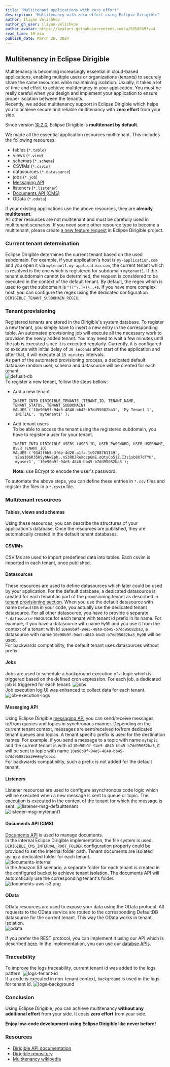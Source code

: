 ```yaml
---
title: "Multitenant applications with zero effort"
description: "Multitenancy with zero effort using Eclipse Dirigible"
author: Iliyan Velichkov
author_gh_user: iliyan-velichkov
author_avatar: https://avatars.githubusercontent.com/u/5058839?v=4
read_time: 10 min
publish_date: March 26, 2024
---
```

## Multitenancy in Eclipse Dirigible
Multitenancy is becoming increasingly essential in cloud-based applications, enabling multiple users or organizations (tenants) to securely share the same resources while maintaining isolation. Usually, it takes a lot of time and effort to achieve multitenancy in your application. You must be really careful when you design and implement your application to ensure proper isolation between the tenants.  
Recently, we added multitenancy support in Eclipse Dirigible which helps you to achieve secure and reliable multitenancy with **zero effort** from your side.

Since version [10.2.0](https://github.com/eclipse/dirigible/releases/tag/v10.2.0), Eclipse Dirigible is **multitenant by default**. 

We made all the essential application resources multitenant. 
This includes the following resources:
- tables (`*.table`)
- views (`*.view`)
- schemas (`*.schema`)
- CSVIMs (`*.csvim`)
- datasources (`*.datasource`)
- jobs (`*.job`)
- [Messaging API](https://www.dirigible.io/api/messaging/consumer/)
- listeners (`*.listener`)
- [Documents API (CMS)](https://www.dirigible.io/api/cms/cmis/)
- OData (`*.odata`)

If your existing applications use the above resources, they are **already multitenant**.<br>
All other resources are not multitenant and must be carefully used in multitenant scenarios. If you need some other resource type to become a multitenant, please create [a new feature request](https://github.com/eclipse/dirigible/issues/new?assignees=&labels=&projects=&template=feature_request.md&title=) in Eclipse Dirigible project.

### Current tenant determination
Eclipse Dirigible determines the current tenant based on the used subdomain. For example, if your application's host is `my-application.com` and you open it via `mytenant1.my-application.com`, the current tenant which is resolved is the one which is registered for subdomain `mytenant1`. If the tenant subdomain cannot be determined, the request is considered to be executed in the context of the default tenant. By default, the regex which is used to get the subdomain is `^([^\.]+)\..+$`. If you have more complex host, you can configure the regex using the dedicated configuration `DIRIGIBLE_TENANT_SUBDOMAIN_REGEX`.

### Tenant provisioning
Registered tenants are stored in the Dirigible's system database. To register a new tenant, you simply have to insert a new entry in the corresponding table. An automated provisioning job will execute all the necessary work to provision the newly added tenant. You may need to wait a few minutes until the job is executed since it is executed regularly. Currently, it is configured to execute with initial delay of `30 seconds` after start of the application and after that, it will execute at `15 minutes` intervals.<Br>
As part of the automated provisioning process, a dedicated default database random user, schema and datasource will be created for each tenant.<br>
![defualt-db](../../../images/multitenancy/default-db.png)<br>
To register a new tenant, follow the steps bellow:

- Add a new tenant
  ```
  INSERT INTO DIRIGIBLE_TENANTS (TENANT_ID, TENANT_NAME, TENANT_STATUS, TENANT_SUBDOMAIN)
  VALUES ('10e90b9f-94e5-4840-bb45-b7dd95082ba3', 'My Tenant 1', 'INITIAL', 'mytenant1' );
  ```

- Add tenant users<br>
  To be able to access the tenant using the registered subdomain, you have to register a user for your tenant.
  ```
  INSERT INTO DIRIGIBLE_USERS (USER_ID, USER_PASSWORD, USER_USERNAME, USER_TENANT_ID)
  VALUES ('93d2f6b5-3f6e-4d20-a1fa-1c9788761139', '$2a$10$R35KSyhNwEph..nS3RDJReXqcpGmE.oQtyCo5jZ.I3z1sb8X7dTYO', 'myuser1', '10e90b9f-94e5-4840-bb45-b7dd95082ba3');
  ```
  __Note:__ use BCrypt to encode the user's password.

To automate the above steps, you can define these entries in `*.csv` files and register the files in a `*.csvim` file.

### Multitenant resources

#### Tables, views and schemas
Using these resources, you can describe the structures of your application's database.
Once the resources are published, they are automatically created in the default tenant databases.

#### CSVIMs
CSVIMs are used to import predefined data into tables. Each csvim is imported in each tenant, once published.

#### Datasources
These resources are used to define datasources which later could be used by your application. For the default database, a dedicated datasource is created for each tenant as part of the provisioning tenant as described in [tenant provisioning section](#tenant-provisioning). When you use the default datasource with name `DefaultDB` in your code, you actually use the dedicated tenant datasource. For all other datasource, you have to provide a separate `*.datasource` resource for each tenant with tenant id prefix in its name. For example, if you have a datasource with name `MyDB` and you use it from the context of a tenant with id `10e90b9f-94e5-4840-bb45-b7dd95082ba3`, a datasource with name `10e90b9f-94e5-4840-bb45-b7dd95082ba3_MyDB` will be used.<br>
For backwards compatibility, the default tenant uses datasources without prefix.

#### Jobs
Jobs are used to schedule a background execution of a logic which is triggered based on the defined cron expression. For each job, a dedicated job is triggered for each tenant.
![jobs](../../../images/multitenancy/jobs.png)<br>
Job execution log UI was enhanced to collect data for each tenant.
![job-execution-logs](../../../images/multitenancy/job-execution-logs.png)<br>

#### Messaging API
Using Eclipse Dirigible [messaging API](https://www.dirigible.io/api/messaging/consumer/) you can send/receive messages to/from queues and topics in synchronous manner. Depending on the current tenant context, messages are sent/received to/from dedicated tenant queues and topics. A tenant specific prefix is used for the destination names. For example, if you send a message to a topic with name `mytopic` and the current tenant is with id `10e90b9f-94e5-4840-bb45-b7dd95082ba3`, it will be sent to topic with name `10e90b9f-94e5-4840-bb45-b7dd95082ba3###mytopic`.<br>
For backwards compatibility, such a prefix is not added for the default tenant.

#### Listeners
Listener resources are used to configure asynchronous code logic which will be executed when a new message is sent to queue or topic. The execution is executed in the context of the tenant for which the message is sent.
![listener-msg-defaulttenant](../../../images/multitenancy/listener-msg-defaulttenant.png)<br>
![listener-msg-mytenant1](../../../images/multitenancy/listener-msg-mytenant1.png)<br>

#### Documents API (CMS)
[Documents API](https://www.dirigible.io/api/cms/cmis/) is used to manage documents.<br>In the internal Eclipse Dirigible implementation, the file system is used. `DIRIGIBLE_CMS_INTERNAL_ROOT_FOLDER` configuration property could be provided to set the internal folder path. Tenant documents are isolated using a dedicated folder for each tenant.<br>
![documents-internal](../../../images/multitenancy/documents-internal.png)<br>
In the Amazon S3 scenario, a separate folder for each tenant is created in the configured bucket to achieve tenant isolation. The documents API will automatically use the corresponding tenant's folder.<br>
![documents-aws-s3.png](../../../images/multitenancy/documents-aws-s3.png)<br>

#### OData
OData resources are used to expose your data using the OData protocol. All requests to the OData service are routed to the corresponding DefaultDB datasource for the current tenant. This way the OData works in tenant isolation.  
![odata](../../../images/multitenancy/odata.png)<br>

If you prefer the REST protocol, you can implement it using our API which is described [here](https://www.dirigible.io/api/http/rs/). In the implementation, you can use our [databse APIs](https://www.dirigible.io/api/database/dao/).

### Traceability
To improve the logs traceability, current tenant id was added to the logs pattern.
![logs-tenant-id](../../../images/multitenancy/logs-tenant-id.png)<br>
If a code is executed in non-tenant context, `background` is used in the logs for tenant id.
![logs-background](../../../images/multitenancy/logs-background.png)

### Conclusion
Using Eclipse Dirigible, you can achieve multitenancy **without any additional effort** from your side. It costs **zero effort** from your side.

**Enjoy low-code development using Eclipse Dirigible like never before!**

### Resources
- [Dirigible API documentation](https://www.dirigible.io/api/)
- [Dirigible repository](https://github.com/eclipse/dirigible)
- [Multitenancy wikipedia](https://en.wikipedia.org/wiki/Multitenancy)
